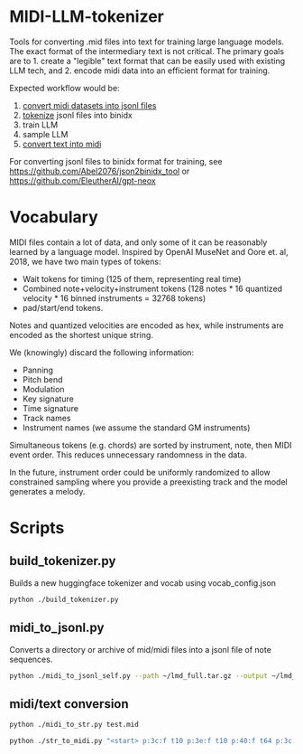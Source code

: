 # MIDI-LLM-tokenizer
Tools for converting .mid files into text for training large language models.
The exact format of the intermediary text is not critical. The primary goals are to 1. create a "legible" text format that can be easily used with existing LLM tech, and 2. encode midi data into an efficient format for training.

Expected workflow would be:
1. [convert midi datasets into jsonl files](#midi_to_jsonlpy)
2. [tokenize](#build_tokenizerpy) jsonl files into binidx
3. train LLM
4. sample LLM
5. [convert text into midi](#str_to_midipy)

For converting jsonl files to binidx format for training, see https://github.com/Abel2076/json2binidx_tool or https://github.com/EleutherAI/gpt-neox

# Vocabulary

MIDI files contain a lot of data, and only some of it can be reasonably learned by a language model.
Inspired by OpenAI MuseNet and Oore et. al, 2018, we have two main types of tokens:
- Wait tokens for timing (125 of them, representing real time)
- Combined note+velocity+instrument tokens (128 notes * 16 quantized velocity * 16 binned instruments = 32768 tokens)
- pad/start/end tokens.

Notes and quantized velocities are encoded as hex, while instruments are encoded as the shortest unique string.

We (knowingly) discard the following information:
- Panning
- Pitch bend
- Modulation
- Key signature
- Time signature
- Track names
- Instrument names (we assume the standard GM instruments)

Simultaneous tokens (e.g. chords) are sorted by instrument, note, then MIDI event order. This reduces unnecessary randomness in the data.

In the future, instrument order could be uniformly randomized to allow constrained sampling where you provide a preexisting track and the model generates a melody.

# Scripts

## build_tokenizer.py
Builds a new huggingface tokenizer and vocab using vocab_config.json

```sh
python ./build_tokenizer.py
```

## midi_to_jsonl.py
Converts a directory or archive of mid/midi files into a jsonl file of note sequences.

```sh
python ./midi_to_jsonl_self.py --path ~/lmd_full.tar.gz --output ~/lmd_full.jsonl --workers 4
```

## midi/text conversion

```sh
python ./midi_to_str.py test.mid
```

```sh
python ./str_to_midi.py "<start> p:3c:f t10 p:3e:f t10 p:40:f t64 p:3c:0 p:3e:0 p:40:0 <end>" --output test.mid
```
